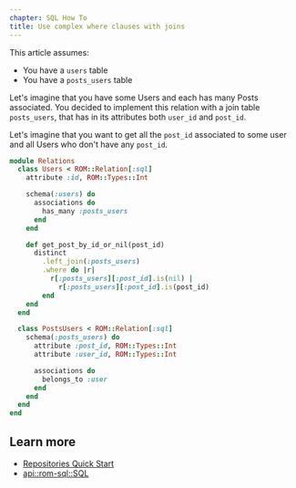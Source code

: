 ```yaml
---
chapter: SQL How To
title: Use complex where clauses with joins
---
```


This article assumes:

* You have a `users` table
* You have a `posts_users` table 

Let's imagine that you have some Users and each has many Posts associated. You decided to implement this relation 
with a join table `posts_users`, that has in its attributes both `user_id` and `post_id`.

Let's imagine that you want to get all the `post_id` associated to some user and all Users who don't 
have any `post_id`.

``` ruby
module Relations
  class Users < ROM::Relation[:sql]
    attribute :id, ROM::Types::Int

    schema(:users) do
      associations do
        has_many :posts_users
      end
    end

    def get_post_by_id_or_nil(post_id)
      distinct
        .left_join(:posts_users)
        .where do |r|
          r[:posts_users][:post_id].is(nil) |
            r[:posts_users][:post_id].is(post_id)
        end
    end
  end

  class PostsUsers < ROM::Relation[:sql]
    schema(:posts_users) do
      attribute :post_id, ROM::Types::Int
      attribute :user_id, ROM::Types::Int

      associations do
        belongs_to :user
      end
    end
  end
end
```

## Learn more

* [Repositories Quick Start](/learn/repositories/quick-start)
* [api::rom-sql::SQL](Gateway)
